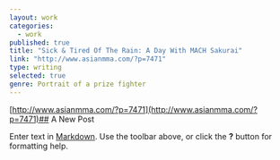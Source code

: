 ```yaml
---
layout: work
categories: 
  - work
published: true
title: "Sick & Tired Of The Rain: A Day With MACH Sakurai"
link: "http://www.asianmma.com/?p=7471"
type: writing
selected: true
genre: Portrait of a prize fighter
---
```


[http://www.asianmma.com/?p=7471](http://www.asianmma.com/?p=7471)## A New Post

Enter text in [Markdown](http://daringfireball.net/projects/markdown/). Use the toolbar above, or click the **?** button for formatting help.